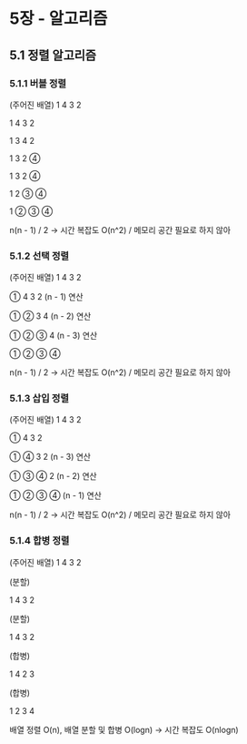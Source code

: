 # 5장 - 알고리즘

## 5.1 정렬 알고리즘

### 5.1.1 버블 정렬

(주어진 배열) 1 4 3 2

1 4 3 2

1 3 4 2

1 3 2 ④

1 3 2 ④

1 2 ③ ④

1 ② ③ ④

n(n - 1) / 2 -> 시간 복잡도 O(n^2) / 메모리 공간 필요로 하지 않아

### 5.1.2 선택 정렬

(주어진 배열) 1 4 3 2
  
① 4 3 2 (n - 1) 연산

① ② 3 4 (n - 2) 연산

① ② ③ 4 (n - 3) 연산

① ② ③ ④

n(n - 1) / 2 -> 시간 복잡도 O(n^2) / 메모리 공간 필요로 하지 않아

### 5.1.3 삽입 정렬

(주어진 배열) 1 4 3 2

① 4 3 2

① ④ 3 2 (n - 3) 연산

① ③ ④ 2 (n - 2) 연산

① ② ③ ④ (n - 1) 연산

n(n - 1) / 2 -> 시간 복잡도 O(n^2) / 메모리 공간 필요로 하지 않아

### 5.1.4 합병 정렬

(주어진 배열) 1 4 3 2

(분할)

1 4    3 2

(분할)

1    4    3    2

(합병)

1 4    2 3

(합병)

1 2 3 4

배열 정렬 O(n), 배열 분할 및 합병 O(logn) -> 시간 복잡도 O(nlogn)
